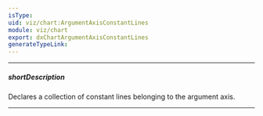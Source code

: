 ```yaml
---
isType: 
uid: viz/chart:ArgumentAxisConstantLines
module: viz/chart
export: dxChartArgumentAxisConstantLines
generateTypeLink: 
---
```

---
##### shortDescription
Declares a collection of constant lines belonging to the argument axis.

---
